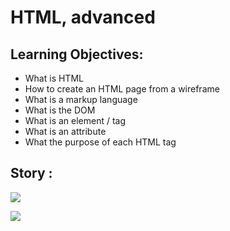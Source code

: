 # HTML, advanced

## Learning Objectives:
- What is HTML
- How to create an HTML page from a wireframe
- What is a markup language
- What is the DOM
- What is an element / tag
- What is an attribute
- What the purpose of each HTML tag

## Story :

![](https://s3.eu-west-3.amazonaws.com/hbtn.intranet/uploads/medias/2021/4/1f4cd63ecc3a8c03b0f4309b74aca179e225aabf.jpg?X-Amz-Algorithm=AWS4-HMAC-SHA256&X-Amz-Credential=AKIA4MYA5JM5DUTZGMZG%2F20230725%2Feu-west-3%2Fs3%2Faws4_request&X-Amz-Date=20230725T185322Z&X-Amz-Expires=86400&X-Amz-SignedHeaders=host&X-Amz-Signature=3c8991c4d35f9811e13589f2fe9f8bb4e71f856d057f478a922534a9e985a72c)

![](https://s3.eu-west-3.amazonaws.com/hbtn.intranet/uploads/medias/2021/4/97c8976d2ff5ff1871d7a0815b72773379df6acb.jpg?X-Amz-Algorithm=AWS4-HMAC-SHA256&X-Amz-Credential=AKIA4MYA5JM5DUTZGMZG%2F20230725%2Feu-west-3%2Fs3%2Faws4_request&X-Amz-Date=20230725T185322Z&X-Amz-Expires=86400&X-Amz-SignedHeaders=host&X-Amz-Signature=ccda8678410ad93c5a3c1694671f49f9706672061aa477692290b98a24cbf7ce)

